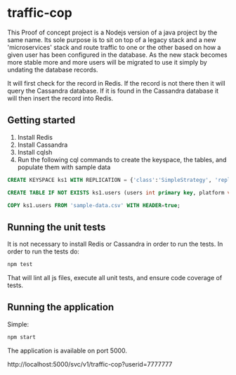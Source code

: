 # traffic-cop
This Proof of concept project is a Nodejs version of a java project
by the same name.  Its sole purpose is to sit on top of a legacy stack 
and a new 'microservices' stack and route traffic to one or the other
based on how a given user has been configured in the database.  As the 
new stack becomes more stable more and more users will be migrated to 
use it simply by undating the database records.

It will first check for the record in Redis.  If the record is not there
then it will query the Cassandra database.  If it is found in the 
Cassandra database it will then insert the record into Redis.

## Getting started
1. Install Redis
2. Install Cassandra
3. Install cqlsh
4. Run the following cql commands to create the keyspace, the tables, 
and populate them with sample data

```SQL
CREATE KEYSPACE ks1 WITH REPLICATION = {'class':'SimpleStrategy', 'replication_factor':1};

CREATE TABLE IF NOT EXISTS ks1.users (users int primary key, platform varchar);

COPY ks1.users FROM 'sample-data.csv' WITH HEADER=true;
```

## Running the unit tests
It is not necessary to install Redis or Cassandra in order to run the 
tests.  In order to run the tests do:

```BASH
npm test
```

That will lint all js files, execute all unit tests, and ensure code
coverage of tests.

## Running the application
Simple:

```BASH
npm start
```

The application is available on port 5000.
 
http://localhost:5000/svc/v1/traffic-cop?userid=7777777